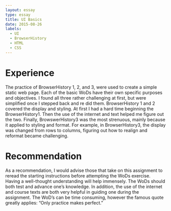```yaml
---
layout: essay
type: essay
title: UI Basics
date: 2015-08-26
labels:
  - UI
  - BrowserHistory
  - HTML
  - CSS
---
```


# Experience 
  The practice of BrowserHistory 1, 2, and 3, were used to create a simple static web page. Each of the basic WoDs have their own specific purposes and objectives. I found all three rather challenging at first, but were simplified once I stepped back and re did them. BrowserHistory 1 and 2 covered the display and styling. At first I had a hard time beginning the BrowserHistory1. Then the use of the internet and text helped me figure out the two. Finally, BrowswerHistory3 was the most strenuous, mainly because it applied to styling and format. For example, in BrowserHistory3, the display was changed from rows to columns, figuring out how to realign and reformat became challenging. 

# Recommendation 
  As a recommendation, I would advise those that take on this assignment to reread the starting instructions before attempting the WoDs exercise. Having a well-thought understanding will help immensely. The WoDs should both test and advance one’s knowledge. In addition, the use of the internet and course texts are both very helpful in guiding one during the assignment. The WoD’s can be time consuming, however the famous quote greatly applies: “Only practice makes perfect.”
